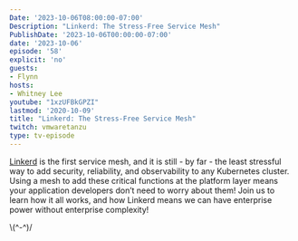 ```yaml
---
Date: '2023-10-06T08:00:00-07:00'
Description: "Linkerd: The Stress-Free Service Mesh"
PublishDate: '2023-10-06T00:00:00-07:00'
date: '2023-10-06'
episode: '58'
explicit: 'no'
guests:
- Flynn
hosts:
- Whitney Lee
youtube: "1xzUFBkGPZI"
lastmod: '2020-10-09'
title: "Linkerd: The Stress-Free Service Mesh"
twitch: vmwaretanzu
type: tv-episode
---
```


[Linkerd](https://linkerd.io/) is the first service mesh, and it is still - by far - the least stressful way to add security, reliability, and observability to any Kubernetes cluster. Using a mesh to add these critical functions at the platform layer means your application developers don’t need to worry about them! Join us to learn how it all works, and how Linkerd means we can have enterprise power without enterprise complexity!

\\(^-^)/
